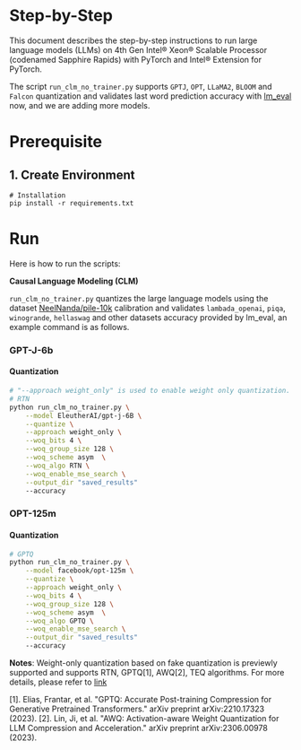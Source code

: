Step-by-Step
============
This document describes the step-by-step instructions to run large language models (LLMs) on 4th Gen Intel® Xeon® Scalable Processor (codenamed Sapphire Rapids) with PyTorch and Intel® Extension for PyTorch.

The script `run_clm_no_trainer.py` supports `GPTJ`, `OPT`, `LLaMA2`, `BLOOM` and `Falcon` quantization and validates last word prediction accuracy with [lm_eval](https://github.com/EleutherAI/lm-evaluation-harness.git) now, and we are adding more models.

# Prerequisite
## 1. Create Environment
```
# Installation
pip install -r requirements.txt
```

# Run

Here is how to run the scripts:

**Causal Language Modeling (CLM)**

`run_clm_no_trainer.py` quantizes the large language models using the dataset [NeelNanda/pile-10k](https://huggingface.co/datasets/NeelNanda/pile-10k) calibration and validates `lambada_openai`, `piqa`, `winogrande`, `hellaswag` and other datasets accuracy provided by lm_eval, an example command is as follows.
### GPT-J-6b

#### Quantization
```bash
# "--approach weight_only" is used to enable weight only quantization.
# RTN
python run_clm_no_trainer.py \
    --model EleutherAI/gpt-j-6B \
    --quantize \
    --approach weight_only \
    --woq_bits 4 \
    --woq_group_size 128 \
    --woq_scheme asym  \
    --woq_algo RTN \
    --woq_enable_mse_search \
    --output_dir "saved_results"
    --accuracy
```
### OPT-125m
#### Quantization
```bash
# GPTQ
python run_clm_no_trainer.py \
    --model facebook/opt-125m \
    --quantize \
    --approach weight_only \
    --woq_bits 4 \
    --woq_group_size 128 \
    --woq_scheme asym  \
    --woq_algo GPTQ \
    --woq_enable_mse_search \
    --output_dir "saved_results"
    --accuracy
```
**Notes**: Weight-only quantization based on fake quantization is previewly supported and supports RTN, GPTQ[1], AWQ[2], TEQ algorithms. For more details, please refer to [link](https://github.com/intel/neural-compressor/blob/master/docs/source/quantization_weight_only.md)


[1]. Elias, Frantar, et al. "GPTQ: Accurate Post-training Compression for Generative Pretrained Transformers." arXiv preprint arXiv:2210.17323 (2023).
[2]. Lin, Ji, et al. "AWQ: Activation-aware Weight Quantization for LLM Compression and Acceleration." arXiv preprint arXiv:2306.00978 (2023).
